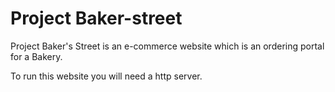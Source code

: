 # Project Baker-street

Project Baker's Street is an e-commerce website which is an ordering portal for a Bakery. 

To run this website you will need a http server.


